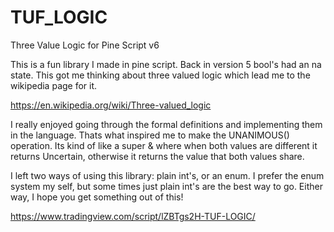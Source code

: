 # TUF_LOGIC
Three Value Logic for Pine Script v6

This is a fun library I made in pine script. Back in version 5 bool's had an na state. This got me thinking about three valued logic which lead me to the wikipedia page for it.

https://en.wikipedia.org/wiki/Three-valued_logic

I really enjoyed going through the formal definitions and implementing them in the language. Thats what inspired me to make the UNANIMOUS() operation. Its kind of like a super & where when both values are different it returns Uncertain, otherwise it returns the value that both values share. 

I left two ways of using this library: plain int's, or an enum. I prefer the enum system my self, but some times just plain int's are the best way to go. Either way, I hope you get something out of this!

https://www.tradingview.com/script/lZBTgs2H-TUF-LOGIC/
